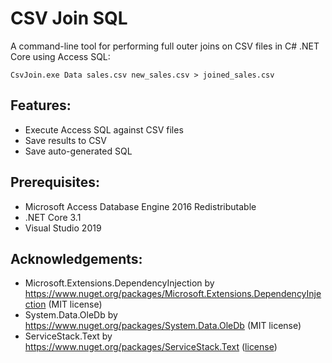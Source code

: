 # CSV Join SQL
A command-line tool for performing full outer joins on CSV files in C# .NET Core using Access SQL:
```
CsvJoin.exe Data sales.csv new_sales.csv > joined_sales.csv
```

## Features:
- Execute Access SQL against CSV files
- Save results to CSV
- Save auto-generated SQL

## Prerequisites:
- Microsoft Access Database Engine 2016 Redistributable
- .NET Core 3.1
- Visual Studio 2019

## Acknowledgements:
- Microsoft.Extensions.DependencyInjection by https://www.nuget.org/packages/Microsoft.Extensions.DependencyInjection (MIT license)
- System.Data.OleDb by https://www.nuget.org/packages/System.Data.OleDb (MIT license)
- ServiceStack.Text by https://www.nuget.org/packages/ServiceStack.Text ([license](https://github.com/ServiceStack/ServiceStack.Text/blob/master/license.txt))
